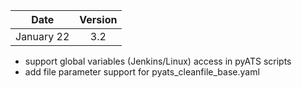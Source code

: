 
| Date          | Version       |
| ------------- |:-------------:|
| January 22    | 3.2           |

* support global variables (Jenkins/Linux) access in pyATS scripts
* add file parameter support for pyats_cleanfile_base.yaml